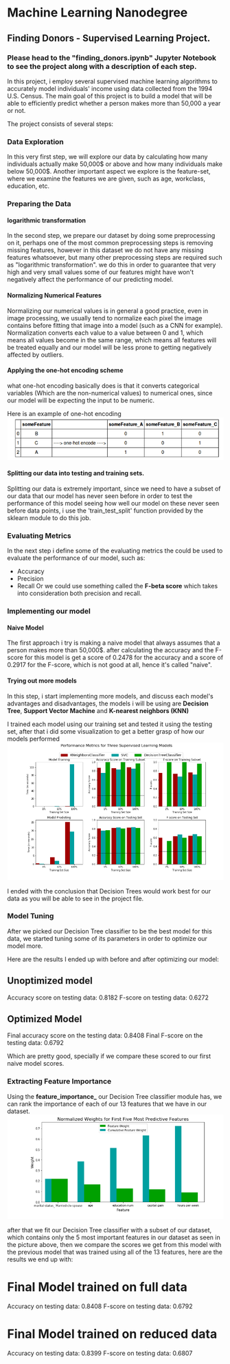 # Machine Learning Nanodegree
## Finding Donors - Supervised Learning Project.
### Please head to the "finding_donors.ipynb" Jupyter Notebook to see the project along with a description of each step.

In this project, i employ several supervised machine learning algorithms to accurately model individuals' income using data collected from the 1994 U.S. Census.
The main goal of this project is to build a model that will be able to efficiently predict whether a person makes more than 50,000 a year or not.

The project consists of several steps:

### Data Exploration
In this very first step, we will explore our data by calculating how many individuals actually make 50,000$ or above and how many individuals make below 50,000$.
Another important aspect we explore is the feature-set, where we examine the features we are given, such as age, workclass, education, etc.

### Preparing the Data

#### logarithmic transformation
In the second step, we prepare our dataset by doing some preprocessing on it, perhaps one of the most common preprocessing steps is removing missing features, however in this dataset
we do not have any missing features whatsoever, but many other preprocessing steps are required such as "logarithmic transformation".
we do this in order to guarantee that very high and very small values some of our features might have won't negatively affect the performance of our predicting model.

#### Normalizing Numerical Features
Normalizing our numerical values is in general a good practice, even in image processing, we usually tend to normalize each pixel the image contains before fitting that image into a model (such as a CNN for example).
Normalization converts each value to a value between 0 and 1, which means all values become in the same range,
which means all features will be treated equally and our model will be less prone to getting negatively affected by outliers.

#### Applying the one-hot encoding scheme
what one-hot encoding basically does is that it converts categorical variables (Which are the non-numerical values) to numerical ones, since
our model will be expecting the input to be numeric.

Here is an example of one-hot encoding
![alt text](https://github.com/laythra/finding_donors/blob/master/images/one-hot%20encoding.png)

#### Splitting our data into testing and training sets.
Splitting our data is extremely important, since we need to have a subset of our data that our model has never seen before in order to test the performance of this model seeing how well our model on these never seen before data points, i use the 'train_test_split' function provided by the sklearn module to do this job.

### Evaluating Metrics
In the next step i define some of the evaluating metrics the could be used to evaluate the performance of our model, such as:
- Accuracy
- Precision
- Recall
Or we could use something called the **F-beta score** which takes into consideration both precision and recall.

### Implementing our model

#### Naive Model
The first approach i try is making a naive model that always assumes that a person makes more than 50,000$. after calculating the accuracy and the F-score for this model is get a score of 0.2478 for the accuracy and a score of 0.2917 for the F-score, which is not good at all, hence it's called "naive".

#### Trying out more models
In this step, i start implementing more models, and discuss each model's advantages and disadvantages, the models i will be using are **Decision Tree**, **Support Vector Machine** and **K-nearest neighbors (KNN)**

I trained each model using our training set and tested it using the testing set, after that i did some visualization to get a better grasp of how our models performed
![alt text](https://github.com/laythra/finding_donors/blob/master/images/Visualization.png)

I ended with the conclusion that Decision Trees would work best for our data as you will be able to see in the project file.

### Model Tuning
After we picked our Decision Tree classifier to be the best model for this data, we started tuning some of its parameters in order to optimize our model more.

Here are the results I ended up with before and after optimizing our model:

Unoptimized model
------
Accuracy score on testing data: 0.8182
F-score on testing data: 0.6272

Optimized Model
------
Final accuracy score on the testing data: 0.8408
Final F-score on the testing data: 0.6792

Which are pretty good, specially if we compare these scored to our first naive model scores.


### Extracting Feature Importance
Using the **feature_importance_** our Decision Tree classifier module has, we can rank the importance of each of our 13 features that we have in our dataset.
![alt text](https://github.com/laythra/finding_donors/blob/master/images/Visualization%20-%202.png)

after that we fit our Decision Tree classifier with a subset of our dataset, which contains only the 5 most important features in our dataset as seen in the picture above, then we compare the scores we get from this model with the previous model that was trained using all of the 13 features, here are the results we end up with:


# Final Model trained on full data
Accuracy on testing data: 0.8408
F-score on testing data: 0.6792

# Final Model trained on reduced data
Accuracy on testing data: 0.8399
F-score on testing data: 0.6807

























